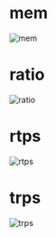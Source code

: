 # mem
![mem](https://image.ibb.co/h323xm/mem.png "mem")
# ratio
![ratio](https://image.ibb.co/dgTbHm/ratio.png "ratio")
# rtps
![rtps](https://image.ibb.co/bYnE3R/rtps.png "rtps")
# trps
![trps](https://image.ibb.co/nNhQA6/trps.png "trps")
